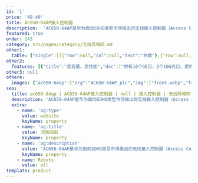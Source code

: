```yaml
---
id: '1'
price: '49.40'
title: AC650-64AP接入控制器
description:  'AC650-64AP是华为面向SOHO类型市场推出的无线接入控制器（Access Controller），最大可管理64个SOHO款型AP和2048个接入用户，转发能力10Gbps。配合华为全系列802.11n/802.11ac/802.11ax无线接入点，可组建中小型园区网络、企业办公网络、热点覆盖等无线网络应用环境。'
featured: true
order: 143
category: src/pages/category/无线局域网.md
other1: 
  table: {"single":[[{"row":null,"col":null,"text":"参数"},{"row":null,"col":null,"text":"AC650-64AP"}],[{"row":null,"col":null,"text":"端口"},{"row":null,"col":null,"text":"10 x GE + 2 x 10 GE"}],[{"row":null,"col":null,"text":"电源"},{"row":null,"col":null,"text":"AC/DC电源适配器"}],[{"row":null,"col":null,"text":"转发能力"},{"row":null,"col":null,"text":"10Gbps"}],[{"row":null,"col":null,"text":"最大可管理AP的数量"},{"row":null,"col":null,"text":"64"}],[{"row":null,"col":null,"text":"无线用户接入能力"},{"row":null,"col":null,"text":"2048"}],[{"row":null,"col":null,"text":"AP与AC间组网方式"},{"row":null,"col":null,"text":"支持L2/L3层网络拓扑"}],[{"row":null,"col":null,"text":"转发模式"},{"row":null,"col":null,"text":"支持直接转发/隧道转发"}],[{"row":null,"col":null,"text":"AC冗余备份"},{"row":null,"col":null,"text":"支持1+1热备/N+1备份方式"}],[{"row":null,"col":null,"text":"无线协议"},{"row":null,"col":null,"text":"802.11 a/b/g/n/ac/ac wave2/ax"}]]}
other2:
  features: [{"title":"高容量、高性能","dec":["拥有10个GE口，2个10G光口，提供10Gbps的转发能力，可管理64个AP，接入2048个无线终端；"]},{"title":"使用灵活","dec":["灵活的数据转发方式，支持直接转发、隧道转发；\n灵活的用户权限控制，提供基于用户和角色的访问控制策略控制能力；"]},{"title":"网络运维方式丰富","dec":["丰富的网络运维方式，可通过网管eSight、WEB网管、命令行（CLI）进行维护。"]}]
other3: null
other4:
  images: {"ac650-64ap":{"org":"AC650-64AP_pic","img":["front.webp","front_left.webp","front_right.webp","front_top.webp","left.webp","rear.webp","rear_left.webp","rear_right.webp","rear_top.webp","right.webp"]}}
seo:
  title: ac650-64ap | AC650-64AP接入控制器 | null | 接入控制器 | 无线局域网 | 企业网络
  description: 'AC650-64AP是华为面向SOHO类型市场推出的无线接入控制器（Access Controller），最大可管理64个SOHO款型AP和2048个接入用户，转发能力10Gbps。配合华为全系列802.11n/802.11ac/802.11ax无线接入点，可组建中小型园区网络、企业办公网络、热点覆盖等无线网络应用环境。'
  extra:
    - name: 'og:type'
      value: website
      keyName: property
    - name: 'og:title'
      value: 河南网田
      keyName: property
    - name: 'og:description'
      value: 'AC650-64AP是华为面向SOHO类型市场推出的无线接入控制器（Access Controller），最大可管理64个SOHO款型AP和2048个接入用户，转发能力10Gbps。配合华为全系列802.11n/802.11ac/802.11ax无线接入点，可组建中小型园区网络、企业办公网络、热点覆盖等无线网络应用环境。'
      keyName: property
    - name: Robots
      value: all
template: product
---
```

